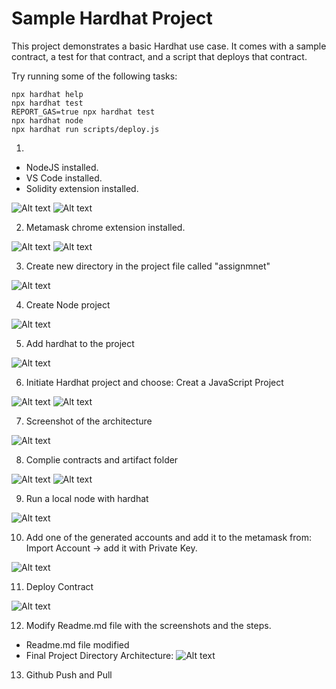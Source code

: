 # Sample Hardhat Project

This project demonstrates a basic Hardhat use case. It comes with a sample contract, a test for that contract, and a script that deploys that contract.

Try running some of the following tasks:

```shell
npx hardhat help
npx hardhat test
REPORT_GAS=true npx hardhat test
npx hardhat node
npx hardhat run scripts/deploy.js
```

1. 
- NodeJS installed.
- VS Code installed.
- Solidity extension installed.

![Alt text](./screenshots/nodeversion.png?raw=true "Title")
![Alt text](./screenshots/solidityversion.png?raw=true "Title")


2. Metamask chrome extension installed.

![Alt text](./screenshots/metamask1.png?raw=true "Title")
![Alt text](./screenshots/metamask2.png?raw=true "Title")


3. Create new directory in the project file called "assignmnet" 

![Alt text](./screenshots/createDir.png?raw=true "Title")


4. Create Node project

![Alt text](./screenshots/nodeProject.png?raw=true "Title")


5. Add hardhat to the project

![Alt text](./screenshots/installHardhat.png?raw=true "Title")


6. Initiate Hardhat project and choose: Creat a JavaScript Project

![Alt text](./screenshots/hardhatProject.png?raw=true "Title")
![Alt text](./screenshots/JSProject.png?raw=true "Title")


7. Screenshot of the architecture

![Alt text](./screenshots/projectArchitecture.png?raw=true "Title")


8. Complie contracts and artifact folder

![Alt text](./screenshots/compile1.png?raw=true "Title")
![Alt text](./screenshots/compile2.png?raw=true "Title")


9. Run a local node with hardhat 

![Alt text](./screenshots/localnode.png?raw=true "Title")


10. Add one of the generated accounts and add it to the metamask from: Import Account -> add it with Private Key.

![Alt text](./screenshots/account.png?raw=true "Title")


11. Deploy Contract

![Alt text](./screenshots/deployContract.png?raw=true "Title")


12. Modify Readme.md file with the screenshots and the steps.

- Readme.md file modified
- Final Project Directory Architecture:
![Alt text](./screenshots/finalArch.png?raw=true "Title")


13. Github Push and Pull 
